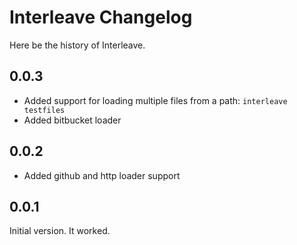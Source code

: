 # Interleave Changelog

Here be the history of Interleave.

## 0.0.3

* Added support for loading multiple files from a path: `interleave testfiles`
* Added bitbucket loader

## 0.0.2

* Added github and http loader support

## 0.0.1

Initial version.  It worked.
